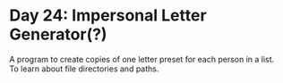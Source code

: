 # Day 24: Impersonal Letter Generator(?)
A program to create copies of one letter preset for each person in a list.<br>
To learn about file directories and paths.
